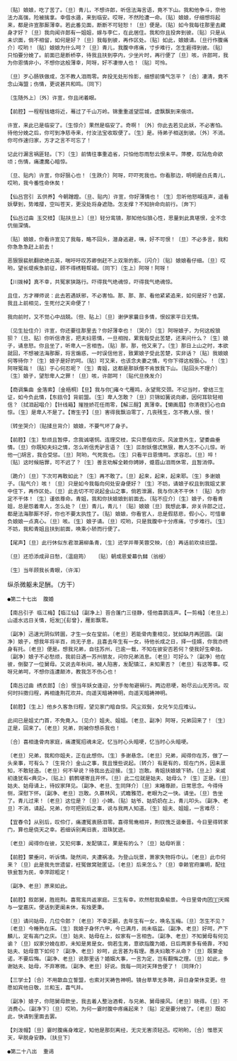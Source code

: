 <!-- { "loadSidebar": true } -->
    〔贴〕娘娘，吃了苦了。〔旦〕青儿，不想许郎，听信法海言语，竟不下山。我和他争斗，奈他法力高强，险被擒拿。幸借水遁，来到临安。哎呀，不然险遭一命。〔贴〕娘娘，仔细想将起来，都是许宣那厮薄幸。若此番见面，断断不可轻恕！〔旦〕便是。〔贴〕如今我每往那里去藏身才好？〔旦〕我向闻许郎有一姐姐，嫁与李仁，在此居住。我和你且投奔到彼。〔贴〕只是从未识面，倘不相留，如何是好？〔旦〕我每到彼，再作区处。〔贴〕如此，娘娘请。〔旦行作腹痛介〕哎哟！〔贴〕娘娘为什么呵？〔旦〕青儿，我腹中疼痛，寸步难行，怎生捱得到彼。〔贴〕只怕要分娩了。前面已是断桥亭，待我且扶到亭内，少坐片时，再行便了〔旦〕咳，许郎呵，我为你恩情非小，不想你这般薄幸，阿呀，好不凄惨人也！〔贴〕可怜。

    〔旦〕歹心肠铁做成，怎不教人泪雨零。奔投无处形怜影，细想前情气怎平？〔合〕凄清，竟不念山海盟；伤情，更说甚共和鸣。〔同下〕

    〔生随外上〕〔外〕许宣，你且闭着眼。

    【前腔】一程程钱塘将近，蓦过了千山万岭。锦重重遥望层城，虚飘飘到来俄顷。

    许宣，来此已是临安了。〔生惊介〕果然是临安了。奇啊！〔外〕你此去若见此妖，不必害怕。待他分娩之后，你可到净慈寺来，付汝法宝收取便了。〔生〕是。待弟子相送到彼。〔外〕不消。你可作速归家，方才之言不可忘了！

    记此行漏言祸匪轻。〔下〕〔生〕前情往事重追省，只怕他怨雨愁云恨未平。萍梗，叹阽危命欲顷；伤情，痛遭魔心暗惊。

    〔旦、贴内〕许宣，你好狠心也！〔生跌介〕阿呀，吓吓死我也。你看那边，明明是白氏青儿，哎哟，我今番性命休矣！

    【仙吕宫引 五供养】今朝蹭蹬。〔旦、贴内〕许宣，你好薄情也！〔生〕忽听他怒喊连声，遥看妖孽到，势难撄，空叫苍天，更没处将身遮隐。怎支撑？不知拚命向前行。〔奔下〕

    【仙吕过曲 玉交枝】〔贴扶旦上〕〔旦〕轻分鸾镜，那知他似狼心性，思量到此真堪恨，全不念伉俪深情。

    〔贴〕娘娘，你看许宣见了我每，略不回头，潜身逃避，咦，好不可恨！〔旦〕不必多言，我和你急急急赶上前去！

    恶狠狠裴航翻欲绝云英，喘吁吁叹苏卿倒赶不上双渐的影。〔闪介〕〔贴〕娘娘看仔细。〔旦〕哎哟，望长堤疾急前征，顾不得绣鞋帮褪。〔同下〕〔生上〕阿呀！阿呀！

    【川拨棹】真不幸，共冤家狭路行。吓得我气绝魂惊，吓得我气绝魂惊。

    且住，方才禅师说：此去若遇妖邪，不必害怕。那、那、那、看他紧紧追来，如何是好？也罢，我且上前相见，生死付之天命便了！

    我向前时，又不觉心中战兢。〔但、贴上〕〔旦〕谢伊家曩日多情，恨奴家平日无情。

    〔见生扯住介〕许宣，你还要往那里去？你好薄幸也！〔哭介〕〔生〕阿呀娘子，为何这般狼狈？〔旦、贴〕你听信谗言，把夫妇恩情，一旦相抛，累我每受此苦楚，还来问什么？〔生〕娘子，请息怒。你且坐了，听卑人一言相告。〔贴〕那，那，他又来了。〔生〕那日上山之时，本欲就回，不想被法海那厮，将言煽惑，一时误信他言，致累娘子受此苦楚，实非话？〔贴〕我娘娘何等待你？〔生〕娘子是好的呵。〔贴〕可又来，也该念夫妻之情，亏你下得这般狠心。！〔生〕阿呀冤哉！〔贴〕于心何忍呢？〔生〕青姐，这都是那妖僧不肯放我下山。〔贴回头不理介〕〔生〕娘子，望恕卑人之罪！〔旦〕咳，许郎呵！〔贴代旦挽发介〕

    【商调集曲 金落索】〔金梧桐〕【旦】我与你雍々弋雁鸣，永望鸳交颈。不记当时，曾结三生证，如今负此情，【东瓯令】背前盟。〔生〕卑人怎敢？〔旦〕贝锦如簧说向卿，因何耳软轻相信？〔拭泪起唱介〕【针线箱】摧挫娇花任雨零，【解三酲】真薄幸。【懒画眉】你清夜扪心也自惊。〔生〕是卑人不是了。【寄生子】〔旦〕害得我飘泊零丁，几丧残生，怎不教人恨、恨！

    〔转坐哭介〕〔贴揉旦背介〕娘娘，不要气坏了身子。

    【前腔】〔生〕愁烦且暂停，念我诚堪悯。连理交枝，实只愿偕欢庆。风波意外生，望委曲垂情。〔旦〕你既知夫妇之情，怎么听信秃驴言语？〔生〕叵耐妖僧忒煞狠，教人怎不心儿惊。听他一胡言，我合受惩。〔旦〕阿哟，气死我也。〔生〕只看平日恩情呵。求容忍。〔旦〕啐！〔贴〕这时候赔罪，可不迟了？〔生〕善言劝解全赖你娉婷，蹙眉山泪雨休零，且暂消停。

    〔跪介〕〔旦〕下次可再敢如此？〔生〕再不敢了。〔旦〕起来，起来，起来耶。〔生〕多谢娘子。〔贴气介〕咳！〔旦〕只是如今我每向何处安身便好？〔生〕不妨，请娘子权且到我姐丈家中住下，再作区处。〔旦〕此去切不可说起金山之事，倘若泄漏，我与你决不干休！〔贴〕与你定不干体！〔生〕谨依尊命。青姐，我和你扶娘娘到前面去。〔贴不应介〕〔生〕娘子，你看青姐，总是怨着卑人，怎么处？〔旦〕青儿，青儿！〔贴〕娘娘〔旦〕我想此事，非关许郎之过，都是法海那厮不好，你也不要太执性了。〔贴〕娘娘，你看官人，总是假慈悲，假小心，可惜辜负娘娘一点真心。〔旦〕咳。〔生〕娘子请。〔旦〕哎哟，只是我腹中十分疼痛，寸步难行。〔生〕不妨，我和青姐且扶到前面，唤乘小轿而行便了。

    【尾声】〔旦〕此行休似东君泄漏柳条青，〔生〕还学并蒂芙蓉交映，〔合〕再话前欢续旧盟。

    〔旦〕还恐添成异日愁，（温庭筠）  〔贴〕朝成恩爱幕仇雠（翁绶）

    〔生〕当年顾我长青眼，（许浑）

纵杀微躯未足酬。（方干）

    ●第二十七出  腹婚

    【南吕引子 临江梅】【临江仙】〔副净上〕苔合蓬门三径静，怪他喜鹊连声。【一剪梅】〔老旦上〕山遥水远日关情，短发{髟曾}，雁影飘零。

    〔副净〕迅速光阴似转圜，才生一女在堂前。〔老旦〕若能骨肉重相见，犹如缺月再团圆。〔副净〕娘子，想我年将半百，尚无子息，且喜去年生有一女，待他长成之日，择一佳婿，你我亦终身有托。〔老旦〕便是。想我兄弟，自往苏州，已逾一载，不知在彼安否若何？使我好生牵挂。〔副净〕娘子不必愁烦，我前日遇一苏州朋友，问你兄弟消息。〔老旦〕可好么？〔副净〕他在彼，倒娶了一位舅母。又说去年秋间，被人陷害，发配镇江，未知果否？〔老旦〕有这等事。哎呀兄弟呵，不想你连遭颠沛，教我怎不伤心也！

    【南吕过曲 绣衣郎】〔合〕恨当年妖女逢迎，分手匆匆避祸行。两边悲哽，盼尽云山无芳讯。叹何时抖擞归程，再相逢荆花欢并。向遥天暗祷神明，向遥天暗祷神明。

    【前腔】〔生上〕他乡久客急归程，望见家门暗自惊。风尘双鬓，女兄乍见应难认。

    此间已是姐丈门首，不免竟入。〔见介〕姐夫、姐姐。〔老旦、副净〕阿呀，兄弟回来了！〔生〕正是，回来了。〔老旦〕兄弟，则被你想杀我也！

    〔合〕喜相逢骨肉家庭，痛遭冤招魂未定。忆当时心头暗哽，忆当时心头暗哽。

    〔老旦〕兄弟，我和你姐夫，正在此想你。〔生〕多谢悬念。〔老旦〕兄弟，闻得你在苏，做了一头亲事，可有么？〔生背介〕金山之事，我且慢些说起。〔转介〕有是有的，现在门外，因未禀知，不敢轻造。〔老旦〕何不早说？待我出去迎接。〔生〕岂敢。青姐扶娘娘下轿。〔旦上〕亲戚初逢犹有<典见>，〔贴上〕鹤鹩堪寄且开怀。〔旦〕此二位就是姑夫、姑母么？〔生〕正是。〔旦〕姑夫、姑母请上，待奴家拜见。〔副净、老旦、生同拜介〕〔旦〕末睹尊颜，日常思念。今得侍侧，深慰下怀。〔副净、老旦〕岂敢。久慕林风，式瞻雅范，老眼为之一快。请坐。〔旦〕告坐了。青儿过来！〔老旦〕这位是？〔旦〕小婢。〔贴〕姑爷、姑奶奶在上，青儿叩头。〔副净、老旦〕不消，请起。兄弟，你可把别后之事，说与我两人知道。〔生〕姐夫、姐姐，一言难尽：

    【宜春令】从别后，叹伶仃，痛遭冤衷肠泪零。喜得鸳鸯相并，荆钗愧乏谐秦晋。今日里得转家门，算也是侥天之幸。若细诉别离旧衷，泪珠犹迸。

    〔老旦〕闻得你在彼，又犯何事，发配镇江，果是有的么？〔旦〕姑母听禀：

    【前腔】蒙垂问，听诉情。陡然间，夫遭祸凌。为登山玩景，萧家失物将巾认。〔老旦〕此巾何来？〔旦〕此是我先世遗留，枉冤做窝赃匿证。〔老旦〕后来怎么？〔旦〕幸赖官府廉明，配往铁瓮暂为民，幸萍踪粗定！

    〔副净、老旦〕原来如此。

    【前腔】叙郎舅，胜班荆。喜鸳鸾共返家庭。三生有幸。欢然慰我桑榆景。今日里骨肉团，天赐与一堂嘉庆。便话到更阑未休，有烛更秉。

    〔旦〕请问姑母，几位令郎？〔老旦〕不幸乏嗣，去年生有一女，唤名玉梅。〔旦〕怎生不见？〔老旦〕今睡熟在床。〔生〕我娘子身怀六甲，今已满月，尚未临盆。〔副净、老旦〕好呵，产下麟儿，定有高门之庆。〔旦〕姑夫、姑母在上，奴家有一言相告。〔副净、老旦〕不知舅母有何见谕？〔旦〕奴家分娩在即，未知是男是女。倘若生男，意欲指腹为婚，日后两家多有倚靠，不知姑夫、姑母意下如何？〔副净、老旦〕妙呵，此言甚为有理。愚夫妇敢不从命？〔旦〕既蒙金诺，不要后悔。〔副净、老旦〕说那里话？婚姻大事，一言为定，岂有翻悔之理。〔旦〕如此，多谢姑夫、姑母，不弃寒微。〔副净、老旦〕好说。我每一同对天拜告便了！〔同拜介〕

    【三学士】〔合〕不用歃血立誓盟，也索对天祷告神明。镜台草草无多聘，异日身荣休变更。但愿如宾他日敬，兰和玉，喜气并。

    〔副净〕娘子，你陪舅母款坐，我去着人整治酒肴，与兄弟、舅母接风。〔老旦〕晓得。〔旦〕不消费心。〔副净下〕〔旦〕哎哟，为何一霎时腹中疼痛起来？〔贴〕定是要分娩了。〔老旦〕既如此，快请到里面去罢。

    【刘泼帽】〔旦〕霎时腹痛身难定，知他是那刻离经，无灾无害须轻迅。哎哟哟，〔合〕惟愿天天，早脱身安静。〔扶旦下〕

    ●第二十八出  重谒

